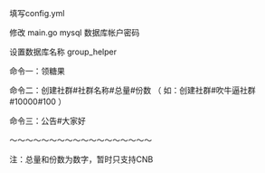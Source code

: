 
填写config.yml

修改 main.go mysql 数据库帐户密码

设置数据库名称 group_helper

命令一：领糖果

命令二：创建社群#社群名称#总量#份数   （ 如：创建社群#吹牛逼社群#10000#100 ）

命令三：公告#大家好

～～～～～～～～～～～～～～～～～～

注：总量和份数为数字，暂时只支持CNB

